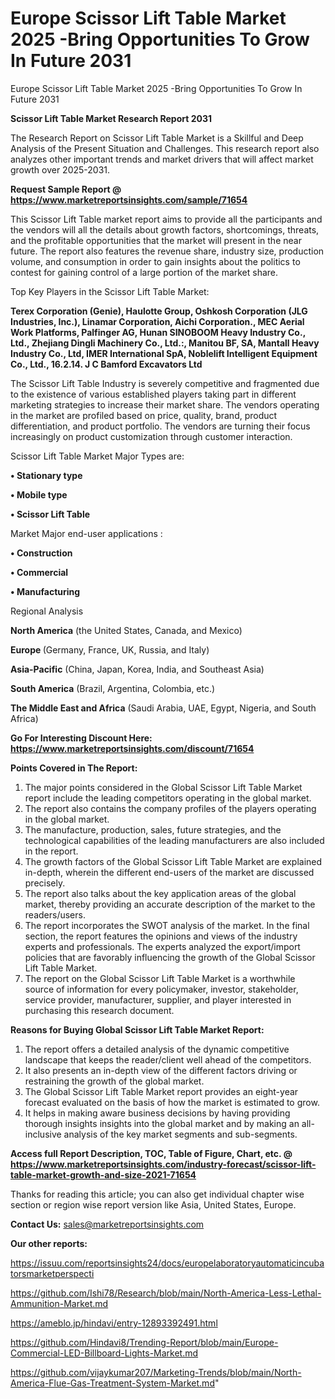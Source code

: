 # Europe Scissor Lift Table Market 2025 -Bring Opportunities To Grow In Future 2031
 Europe Scissor Lift Table Market 2025 -Bring Opportunities To Grow In Future 2031

<strong>Scissor Lift Table Market Research Report 2031</strong>

The Research Report on Scissor Lift Table Market is a Skillful and Deep Analysis of the Present Situation and Challenges. This research report also analyzes other important trends and market drivers that will affect market growth over 2025-2031.

<strong>Request Sample Report @ <a href=https://www.marketreportsinsights.com/sample/71654>https://www.marketreportsinsights.com/sample/71654</a></strong>

This Scissor Lift Table market report aims to provide all the participants and the vendors will all the details about growth factors, shortcomings, threats, and the profitable opportunities that the market will present in the near future. The report also features the revenue share, industry size, production volume, and consumption in order to gain insights about the politics to contest for gaining control of a large portion of the market share.

Top Key Players in the Scissor Lift Table Market:

<strong>Terex Corporation (Genie), Haulotte Group, Oshkosh Corporation (JLG Industries, Inc.), Linamar Corporation, Aichi Corporation., MEC Aerial Work Platforms, Palfinger AG, Hunan SINOBOOM Heavy Industry Co., Ltd., Zhejiang Dingli Machinery Co., Ltd.:, Manitou BF, SA, Mantall Heavy Industry Co., Ltd, IMER International SpA, Noblelift Intelligent Equipment Co., Ltd., 16.2.14. J C Bamford Excavators Ltd</strong>

The Scissor Lift Table Industry is severely competitive and fragmented due to the existence of various established players taking part in different marketing strategies to increase their market share. The vendors operating in the market are profiled based on price, quality, brand, product differentiation, and product portfolio. The vendors are turning their focus increasingly on product customization through customer interaction.

Scissor Lift Table Market Major Types are:

<strong>• Stationary type

• Mobile type

• Scissor Lift Table</strong>

Market Major end-user applications :

<strong>• Construction

• Commercial

• Manufacturing</strong>

Regional Analysis

</u><strong><b>North America</b></strong> (the United States, Canada, and Mexico)

<strong><b>Europe </b></strong>(Germany, France, UK, Russia, and Italy)

<strong><b>Asia-Pacific</b></strong> (China, Japan, Korea, India, and Southeast Asia)

<strong><b>South America</b></strong> (Brazil, Argentina, Colombia, etc.)

<strong><b>The Middle East and Africa</b></strong> (Saudi Arabia, UAE, Egypt, Nigeria, and South Africa)

<strong>Go For Interesting Discount Here: <a href=https://www.marketreportsinsights.com/discount/71654>https://www.marketreportsinsights.com/discount/71654</a></strong>

<strong>Points Covered in The Report:</strong>
<ol>
  <li>The major points considered in the Global Scissor Lift Table Market report include the leading competitors operating in the global market.</li>
  <li>The report also contains the company profiles of the players operating in the global market.</li>
  <li>The manufacture, production, sales, future strategies, and the technological capabilities of the leading manufacturers are also included in the report.</li>
  <li>The growth factors of the Global Scissor Lift Table Market are explained in-depth, wherein the different end-users of the market are discussed precisely.</li>
  <li>The report also talks about the key application areas of the global market, thereby providing an accurate description of the market to the readers/users.</li>
  <li>The report incorporates the SWOT analysis of the market. In the final section, the report features the opinions and views of the industry experts and professionals. The experts analyzed the export/import policies that are favorably influencing the growth of the Global Scissor Lift Table Market.</li>
  <li>The report on the Global Scissor Lift Table Market is a worthwhile source of information for every policymaker, investor, stakeholder, service provider, manufacturer, supplier, and player interested in purchasing this research document.</li>
</ol>
<strong>Reasons for Buying Global Scissor Lift Table Market Report:</strong>

<ol>
  <li>The report offers a detailed analysis of the dynamic competitive landscape that keeps the reader/client well ahead of the competitors.</li>
  <li>It also presents an in-depth view of the different factors driving or restraining the growth of the global market.</li>
  <li>The Global Scissor Lift Table Market report provides an eight-year forecast evaluated on the basis of how the market is estimated to grow.</li>
  <li>It helps in making aware business decisions by having providing thorough insights insights into the global market and by making an all-inclusive analysis of the key market segments and sub-segments.</li>
</ol>
<strong>Access full Report Description, TOC, Table of Figure, Chart, etc. @ <a href=https://www.marketreportsinsights.com/industry-forecast/scissor-lift-table-market-growth-and-size-2021-71654>https://www.marketreportsinsights.com/industry-forecast/scissor-lift-table-market-growth-and-size-2021-71654</a></strong>


Thanks for reading this article; you can also get individual chapter wise section or region wise report version like Asia, United States, Europe.

<strong>Contact Us:</strong>
sales@marketreportsinsights.com

<strong>Our other reports:</strong>

<a href=https://issuu.com/reportsinsights24/docs/europelaboratoryautomaticincubatorsmarketperspecti>https://issuu.com/reportsinsights24/docs/europelaboratoryautomaticincubatorsmarketperspecti</a>

<a href=https://github.com/Ishi78/Research/blob/main/North-America-Less-Lethal-Ammunition-Market.md>https://github.com/Ishi78/Research/blob/main/North-America-Less-Lethal-Ammunition-Market.md</a>

<a href=https://ameblo.jp/hindavi/entry-12893392491.html>https://ameblo.jp/hindavi/entry-12893392491.html</a>

<a href=https://github.com/Hindavi8/Trending-Report/blob/main/Europe-Commercial-LED-Billboard-Lights-Market.md>https://github.com/Hindavi8/Trending-Report/blob/main/Europe-Commercial-LED-Billboard-Lights-Market.md</a>

<a href=https://github.com/vijaykumar207/Marketing-Trends/blob/main/North-America-Flue-Gas-Treatment-System-Market.md>https://github.com/vijaykumar207/Marketing-Trends/blob/main/North-America-Flue-Gas-Treatment-System-Market.md</a>"
